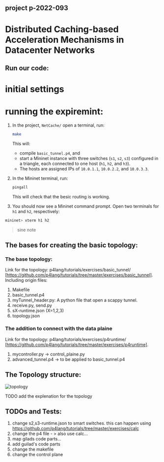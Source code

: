 ## project p-2022-093
# Distributed Caching-based Acceleration Mechanisms in Datacenter Networks


## Run our code:
# initial settings

# running the expiremint:
1. In the project, `NetCache/` open a terminal, run:
   ```bash
   make
   ``` 
   This will:
   * compile `basic_tunnel.p4`, and
   * start a Mininet instance with three switches (`s1`, `s2`, `s3`) configured
     in a triangle, each connected to one host (`h1`, `h2`, and `h3`).
   * The hosts are assigned IPs of `10.0.1.1`, `10.0.2.2`, and `10.0.3.3`.
2. In the Mininet terminal, run:
   ```bash
   pingall
   ```
   This will check that the besic routing is working.

2. You should now see a Mininet command prompt. Open two terminals for `h1` and
`h2`, respectively: 
  ```bash
  mininet> xterm h1 h2
  ```


> sine note


## The bases for creating the basic topology:
### The base topology: 
Link for the topology: p4lang/tutorials/exercises/basic_tunnel/ [https://github.com/p4lang/tutorials/tree/master/exercises/basic_tunnel].
Including origin files:
1. Makefile
2. basic_tunnel.p4
3. myTunnel_header.py: A python file that open a scappy tunnel.
4. receive.py, send.py
5. sX-runtime.json (X=1,2,3)
6. topology.json
### The addition to connect with the data plaine 
Link for the topology: p4lang/tutorials/exercises/p4runtime/ [https://github.com/p4lang/tutorials/tree/master/exercises/p4runtime].
1. mycontroller.py -> control_plaine.py
2. advanced_tunnel.p4 -> to be applied to basic_tunnel.p4


## The Topology structure:

![topology](./topo.png)

TODO add the explenation for the topology 

## TODOs and Tests:
1. change s2,s3-runtime.json to smart switches. 
this can happen using https://github.com/p4lang/tutorials/tree/master/exercises/calc 
2. change the p4 file - > also use calc...
3. map gilads code parts...
4. add guilad's code parts
5. change the makefile
6. change the control plane
